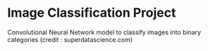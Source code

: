 # Image Classification Project
Convolutional Neural Network model to classify images into binary categories 
(credit : superdatascience.com)
